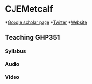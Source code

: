 # CJEMetcalf

*[Google scholar page](https://scholar.google.com/citations?user=tt1oyyEAAAAJ&hl=en&oi=ao)
*[Twitter](https://twitter.com/cjemetcalf?lang=en)
*[Website](https://metcalflab.princeton.edu/)

## Teaching GHP351

### Syllabus 

### Audio 

### Video 
